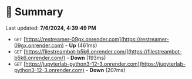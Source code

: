 # 📖 Summary
Last updated: **7/6/2024, 4:39:49 PM**

- `GET` [https://restreamer-09gx.onrender.com](https://restreamer-09gx.onrender.com) - **Up** (461ms)
- `GET` [https://filestreambot-b5k6.onrender.com/](https://filestreambot-b5k6.onrender.com/) - **Down** (193ms)
- `GET` [https://jupyterlab-python3-12-3.onrender.com](https://jupyterlab-python3-12-3.onrender.com) - **Down** (207ms)
